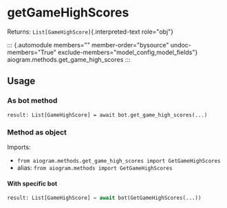 # getGameHighScores

Returns: `List[GameHighScore]`{.interpreted-text role="obj"}

::: {.automodule members="" member-order="bysource" undoc-members="True" exclude-members="model_config,model_fields"}
aiogram.methods.get_game_high_scores
:::

## Usage

### As bot method

``` 
result: List[GameHighScore] = await bot.get_game_high_scores(...)
```

### Method as object

Imports:

-   `from aiogram.methods.get_game_high_scores import GetGameHighScores`
-   alias: `from aiogram.methods import GetGameHighScores`

#### With specific bot

``` python
result: List[GameHighScore] = await bot(GetGameHighScores(...))
```

